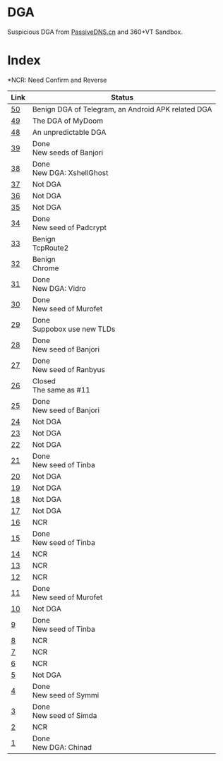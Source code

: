 # DGA
Suspicious DGA from [PassiveDNS.cn](https://passivedns.cn/) and 360+VT Sandbox.
# Index
*NCR: Need Confirm and Reverse 

Link | Status
---|---
[50](https://github.com/360netlab/DGA/issues/50) | Benign DGA of Telegram, an Android APK related DGA
[49](https://github.com/360netlab/DGA/issues/49) | The DGA of MyDoom
[48](https://github.com/360netlab/DGA/issues/48) | An unpredictable DGA
[39](https://github.com/360netlab/DGA/issues/39) | Done<br>New seeds of Banjori
[38](https://github.com/360netlab/DGA/issues/38) | Done<br>New DGA: XshellGhost
[37](https://github.com/360netlab/DGA/issues/37) | Not DGA
[36](https://github.com/360netlab/DGA/issues/36) | Not DGA
[35](https://github.com/360netlab/DGA/issues/35) | Not DGA
[34](https://github.com/360netlab/DGA/issues/34) | Done<br>New seed of Padcrypt
[33](https://github.com/360netlab/DGA/issues/33) | Benign<br>TcpRoute2
[32](https://github.com/360netlab/DGA/issues/32) | Benign<br>Chrome
[31](https://github.com/360netlab/DGA/issues/31) | Done<br>New DGA: Vidro
[30](https://github.com/360netlab/DGA/issues/30) | Done<br>New seed of Murofet
[29](https://github.com/360netlab/DGA/issues/29) | Done<br>Suppobox use new TLDs
[28](https://github.com/360netlab/DGA/issues/28) | Done<br>New seed of Banjori
[27](https://github.com/360netlab/DGA/issues/27) | Done<br>New seed of Ranbyus
[26](https://github.com/360netlab/DGA/issues/26) | Closed<br>The same as #11
[25](https://github.com/360netlab/DGA/issues/25) | Done<br>New seed of Banjori
[24](https://github.com/360netlab/DGA/issues/24) | Not DGA
[23](https://github.com/360netlab/DGA/issues/23) | Not DGA
[22](https://github.com/360netlab/DGA/issues/22) | Not DGA
[21](https://github.com/360netlab/DGA/issues/21) | Done<br>New seed of Tinba
[20](https://github.com/360netlab/DGA/issues/20) | Not DGA
[19](https://github.com/360netlab/DGA/issues/19) | Not DGA
[18](https://github.com/360netlab/DGA/issues/18) | Not DGA
[17](https://github.com/360netlab/DGA/issues/17) | Not DGA
[16](https://github.com/360netlab/DGA/issues/16) | NCR
[15](https://github.com/360netlab/DGA/issues/15) | Done<br>New seed of Tinba
[14](https://github.com/360netlab/DGA/issues/14) | NCR
[13](https://github.com/360netlab/DGA/issues/13) | NCR
[12](https://github.com/360netlab/DGA/issues/12) | NCR
[11](https://github.com/360netlab/DGA/issues/11) | Done<br>New seed of Murofet
[10](https://github.com/360netlab/DGA/issues/10) | Not DGA
[9](https://github.com/360netlab/DGA/issues/9) | Done<br>New seed of Tinba
[8](https://github.com/360netlab/DGA/issues/8) | NCR
[7](https://github.com/360netlab/DGA/issues/7) | NCR
[6](https://github.com/360netlab/DGA/issues/6) | NCR
[5](https://github.com/360netlab/DGA/issues/5) | Not DGA
[4](https://github.com/360netlab/DGA/issues/4) | Done<br>New seed of Symmi
[3](https://github.com/360netlab/DGA/issues/3) | Done<br>New seed of Simda
[2](https://github.com/360netlab/DGA/issues/2) | NCR
[1](https://github.com/360netlab/DGA/issues/1) | Done<br>New DGA: Chinad

